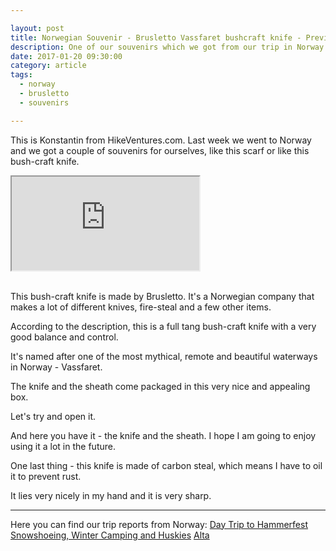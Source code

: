 ```yaml
---

layout: post
title: Norwegian Souvenir - Brusletto Vassfaret bushcraft knife - Preview
description: One of our souvenirs which we got from our trip in Norway. The Brusletto Vassfaret bushcraft knife
date: 2017-01-20 09:30:00
category: article
tags:
  - norway
  - brusletto
  - souvenirs

---
```


This is Konstantin from HikeVentures.com. Last week we went to Norway and we got a couple of souvenirs for ourselves, like this scarf or like this bush-craft knife.

<div class="embed-responsive embed-responsive-16by9">
  <iframe class="embed-responsive-item" src="https://www.youtube-nocookie.com/embed/BR-ZcrNsT1k"></iframe>
</div>
<br>
<!--more-->

This bush-craft knife is made by Brusletto. It's a Norwegian company that makes a lot of different knives, fire-steal and a few other items.

According to the description, this is a full tang bush-craft knife with a very good balance and control.

It's named after one of the most mythical, remote and beautiful waterways in Norway - Vassfaret.

The knife and the sheath come packaged in this very nice and appealing box.

Let's try and open it.

And here you have it - the knife and the sheath. I hope I am going to enjoy using it a lot in the future.

One last thing - this knife is made of carbon steal, which means I have to oil it to prevent rust.

It lies very nicely in my hand and it is very sharp.

---

Here you can find our trip reports from Norway:
[Day Trip to Hammerfest](http://www.hikeventures.com/hammerfest-daytrip/)
[Snowshoeing, Winter Camping and Huskies](http://www.hikeventures.com/winter-camping-alta/)
[Alta](http://www.hikeventures.com/komsa-alta/)  
